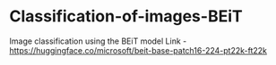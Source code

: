 # Classification-of-images-BEiT
Image classification using the BEiT model
Link - https://huggingface.co/microsoft/beit-base-patch16-224-pt22k-ft22k
